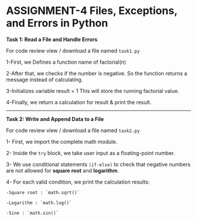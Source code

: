 # ASSIGNMENT-4 Files, Exceptions, and Errors in Python

**Task 1: Read a File and Handle Errors**

For code review view / download a file named `task1.py`

1-First, we Defines a function name of factorial(n)

2-After that, we checks if the number is negative. So the function returns a message instead of calculating.

3-Initializes variable result = 1 This will store the running factorial value.

4-Finally, we return a calculation for result & print the result.

__________________________________________________________________________

**Task 2: Write and Append Data to a File**

For code review view / download a file named `task2.py`

1- First, we import the complete math module.

2- Inside the `try` block, we take user input as a floating-point number.

3- We use conditional statements `(if-else)` to check that negative numbers are not allowed for **square root** and **logarithm**.

4- For each valid condition, we print the calculation results:

    -Square root : `math.sqrt()`

    -Logarithm : `math.log()`

    -Sine : `math.sin()`

